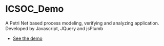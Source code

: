 # ICSOC_Demo
A Petri Net based process modeling, verifying and analyzing application. Developed by Javascript, JQuery and  jsPlumb
* [See the demo](http://htmlpreview.github.io/?https://github.com/xiu066/ICSOC_Demo/blob/master/Demo/index.html)
